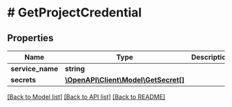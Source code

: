 # # GetProjectCredential

## Properties

Name | Type | Description | Notes
------------ | ------------- | ------------- | -------------
**service_name** | **string** |  |
**secrets** | [**\OpenAPI\Client\Model\GetSecret[]**](GetSecret.md) |  |

[[Back to Model list]](../../README.md#models) [[Back to API list]](../../README.md#endpoints) [[Back to README]](../../README.md)

